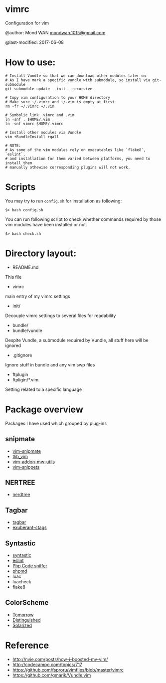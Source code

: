 vimrc
=====

Configuration for vim

@author: Mond WAN <mondwan.1015@gmail.com>

@last-modified: 2017-06-08

# How to use:

```
# Install Vundle so that we can download other modules later on
# As I have mark a specific vundle with submodule, so install via git-submodule
git submodule update --init --recursive

# Copy vim configuration to your HOME directory
# Make sure ~/.vimrc and ~/.vim is empty at first
rm -fr ~/.vimrc ~/.vim

# Symbolic link .vimrc and .vim
ln -snf . $HOME/.vim
ln -snf vimrc $HOME/.vimrc

# Install other modules via Vundle
vim +BundleInstall +qall

# NOTE:
# As some of the vim modules rely on executables like `flake8`, `eslint`,
# and installation for them varied between platforms, you need to install them
# manually othewise corresponding plugins will not work.
```

# Scripts

You may try to run `config.sh` for installation as following:

```
$> bash config.sh
```

You can run following script to check whether commands required by those
vim modules have been installed or not.

```
$> bash check.sh
```

# Directory layout:

- README.md

This file

- vimrc

main entry of my vimrc settings

- init/

Decouple vimrc settings to several files for readability

- bundle/
- bundle/vundle

Despite Vundle, a submodule required by Vundle, all stuff here will be ignored

- .gitignore

Ignore stuff in bundle and any vim swp files

- ftplugin
- ftpligin/*.vim

Setting related to a specific language

# Package overview

Packages I have used which grouped by plug-ins

## snipmate

- [vim-snipmate](https://github.com/garbas/vim-snipmate.git)
- [tlib\_vim](https://github.com/tomtom/tlib\_vim.git)
- [vim-addon-mw-utils](https://github.com/MarcWeber/vim-addon-mw-utils.git)
- [vim-snippets](https://github.com/honza/vim-snippets.git)

## NERTREE

- [nerdtree](https://github.com/scrooloose/nerdtree.git)

## Tagbar

- [tagbar](https://github.com/majutsushi/tagbar.git)
- [exuberant-ctags](http://ctags.sourceforge.net/)

## Syntastic

- [syntastic](https://github.com/scrooloose/syntastic.git)
- [eslint](http://eslint.org/)
- [Php Code sniffer](https://github.com/squizlabs/PHP_CodeSniffer)
- [phpmd](http://phpmd.org/)
- luac
- luacheck
- flake8

## ColorScheme

- [Tomorrow](https://github.com/chriskempson/vim-tomorrow-theme)
- [Distinguished](https://github.com/Lokaltog/vim-distinguished)
- [Solarized](https://github.com/altercation/vim-colors-solarized)

# Reference

* http://nvie.com/posts/how-i-boosted-my-vim/
* http://codecampo.com/topics/717
* https://github.com/fsproru/vimfiles/blob/master/vimrc
* https://github.com/gmarik/Vundle.vim
